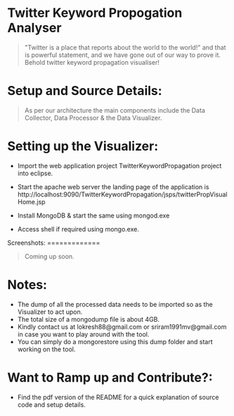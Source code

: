 Twitter Keyword Propogation Analyser
====================================

> "Twitter is a place that reports about the world to the world!"
> and that is powerful statement, and we have gone out of our way to prove it.
> Behold twitter keyword propagation visualiser!

Setup and Source Details:
=========================

> As per our architecture the main components include the Data Collector, Data Processor & the Data Visualizer.

Setting up the Visualizer:
=========================
 
 <ul>
 <li><p>Import the web application project TwitterKeywordPropagation project into eclipse. </p></li>
 <li><p>Start the apache web server the landing page of the application is http://localhost:9090/TwitterKeywordPropagation/jsps/twitterPropVisualHome.jsp </p> </li>
 <li><p>Install MongoDB & start the same using mongod.exe</p></li>
 <li><p>Access shell if required using mongo.exe. </p></li>
 </ul>
Screenshots:
=============

> Coming up soon.

Notes:
=========

<ul>
<li>The dump of all the processed data needs to be imported so as the Visualizer to act upon.</li> 
<li>The total size of a mongodump file is about 4GB. </li>
<li>Kindly contact us at lokresh88@gmail.com or sriram1991mv@gmail.com in case you want to play around with the tool. </li>
<li>You can simply do a mongorestore using this dump folder and start working on the tool.</li>
</ul>

Want to Ramp up and Contribute?:
================================

<ul><li>Find the pdf version of the README for a quick explanation of source code and setup details.</li></ul>

